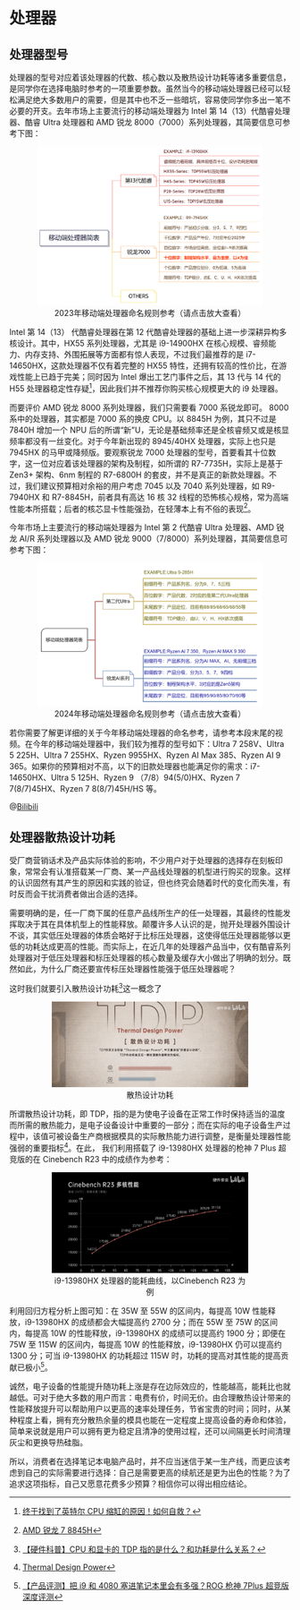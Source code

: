 # 处理器

## 处理器型号

处理器的型号对应着该处理器的代数、核心数以及散热设计功耗等诸多重要信息，是同学你在选择电脑时参考的一项重要参数。虽然当今的移动端处理器已经可以轻松满足绝大多数用户的需要，但是其中也不乏一些暗坑，容易使同学你多出一笔不必要的开支。去年市场上主要流行的移动端处理器为 Intel 第 14（13）代酷睿处理器、酷睿 Ultra 处理器和 AMD 锐龙 8000（7000）系列处理器，其简要信息可参考下图：

<div style="margin: 0 auto; text-align: center; width: 80%"><img src="./assets/CPUlist.png" />2023年移动端处理器命名规则参考（请点击放大查看）</div>

Intel 第 14（13） 代酷睿处理器在第 12 代酷睿处理器的基础上进一步深耕异构多核设计。其中，HX55 系列处理器，尤其是 i9-14900HX 在核心规模、睿频能力、内存支持、外围拓展等方面都有惊人表现，不过我们最推荐的是 i7-14650HX，这款处理器不仅有着完整的 HX55 特性，还拥有较高的性价比，在游戏性能上已趋于完美；同时因为 Intel 爆出工艺门事件之后，其 13 代与 14 代的 H55 处理器稳定性存疑[^7]，因此我们并不推荐你购买核心规模更大的 i9 处理器。

而要评价 AMD 锐龙 8000 系列处理器，我们只需要看 7000 系锐龙即可。 8000 系中的处理器，其实都是 7000 系的换皮 CPU。以 8845H 为例，其只不过是 7840H 增加一个 NPU 后的所谓“新”U，无论是基础频率还是全核睿频又或是核显频率都没有一丝变化。对于今年新出现的 8945/40HX 处理器，实际上也只是 7945HX 的马甲或降频版。要观察锐龙 7000 处理器的型号，首要看其十位数字，这一位对应着该处理器的架构及制程，如所谓的 R7-7735H，实际上是基于 Zen3+ 架构、6nm 制程的 R7-6800H 的套皮，并不是真正的新款处理器。不过，我们建议预算相对余裕的用户考虑 7045 以及 7040 系列处理器，如 R9-7940HX 和 R7-8845H，前者具有高达 16 核 32 线程的恐怖核心规格，常为高端性能本所搭载；后者的核芯显卡性能强劲，在轻薄本上有不俗的表现[^8]。

今年市场上主要流行的移动端处理器为 Intel 第 2 代酷睿 Ultra 处理器、AMD 锐龙 AI/R 系列处理器以及 AMD 锐龙 9000（7/8000）系列处理器，其简要信息可参考下图：

<div style="margin: 0 auto; text-align: center; width: 80%"><img src="./assets/mobileProcessers.png" />2024年移动端处理器命名规则参考（请点击放大查看）</div>

若你需要了解更详细的关于今年移动端处理器的命名参考，请参考本段末尾的视频。在今年的移动端处理器中，我们较为推荐的型号如下：Ultra 7 258V、Ultra 5 225H、Ultra 7 255HX、Ryzen 9955HX、Ryzen AI Max 385、Ryzen AI 9 365。如果你的预算相对不高，以下的旧款处理器也能满足你的需求：i7-14650HX、Ultra 5 125H、Ryzen 9 （7/8）94(5/0)HX、Ryzen 7 7(8/7)45HX、Ryzen 7 8(8/7)45H/HS 等。

@[Bilibili](BV1DrN7eiENp)

[^7]: [终于找到了英特尔 CPU 缩缸的原因！如何自救？](https://www.bilibili.com/video/BV174421f7Th/?spm_id_from=333.337.search-card.all.click&vd_source=4c86e2dc74922bed70b3d5eda80a902b)
[^8]: [AMD 锐龙 7 8845H](https://www.amd.com/zh-cn/products/processors/laptop/ryzen/8000-series/amd-ryzen-7-8845h.html)

## 处理器散热设计功耗

受厂商营销话术及产品实际体验的影响，不少用户对于处理器的选择存在刻板印象，常常会有认准搭载某一厂商、某一产品线处理器的机型进行购买的现象。这样的认识固然有其产生的原因和实践的验证，但也终究会随着时代的变化而失准，有时反而会干扰消费者做出合适的选择。

需要明确的是，任一厂商下属的任意产品线所生产的任一处理器，其最终的性能发挥取决于其在具体机型上的性能释放。颠覆许多人认识的是，抛开处理器外围设计不谈，其实低压处理器的体质会略好于比标压处理器，这使得低压处理器能够以更低的功耗达成更高的性能。而实际上，在近几年的处理器产品当中，仅有酷睿系列处理器对于低压处理器和标压处理器的核心数量及缓存大小做出了明确的划分。既然如此，为什么厂商还要宣传标压处理器性能强于低压处理器呢？

这时我们就要引入散热设计功耗[^9]这一概念了

<div style="margin: 0 auto; text-align: center; width: 70%"><img src="./assets/CPUtdp.png" />散热设计功耗</div>

[^9]: [【硬件科普】CPU 和显卡的 TDP 指的是什么？和功耗是什么关系？](https://www.bilibili.com/video/BV12L411976B/)

所谓散热设计功耗，即 TDP，指的是为使电子设备在正常工作时保持适当的温度而所需的散热能力，是电子设备设计中重要的一部分；而在实际的电子设备生产过程中，该值可被设备生产商根据模具的实际散热能力进行调整，是衡量处理器性能强弱的重要指标[^10]。在此， 我们利用搭载了 i9-13980HX 处理器的枪神 7 Plus 超竞版的在 Cinebench R23 中的成绩作为参考：

<div style="margin: 0 auto; text-align: center; width: 70%"><img src="./assets/TDPcompare.png" />i9-13980HX 处理器的能耗曲线，以Cinebench R23 为例</div>

利用回归方程分析上图可知：在 35W 至 55W 的区间内，每提高 10W 性能释放，i9-13980HX 的成绩都会大幅提高约 2700 分；而在 55W 至 75W 的区间内，每提高 10W 的性能释放，i9-13980HX 的成绩可以提高约 1900 分；即便在 75W 至 115W 的区间内，每提高 10W 的性能释放，i9-13980HX 仍可以提高约 1300 分；可当 i9-13980HX 的功耗超过 115W 时，功耗的提高对其性能的提高贡献已极小[^11]。

诚然，电子设备的性能提升随功耗上涨是存在边际效应的，性能越高，能耗比也就越低。可对于绝大多数的用户而言：电费有价，时间无价。由合理散热设计带来的性能释放提升可以帮助用户以更高的速率处理任务，节省宝贵的时间；同时，从某种程度上看，拥有充分散热余量的模具也能在一定程度上提高设备的寿命和体验，简单来说就是用户可以拥有更为稳定且清净的使用过程，还可以间隔更长时间清理灰尘和更换导热硅脂。

所以，消费者在选择笔记本电脑产品时，并不应当迷信于某一生产线，而更应该考虑到自己的实际需要进行选择：自己是需要更高的续航还是更为出色的性能？为了追求这项指标，自己又愿意花费多少预算？相信你可以得出相应结论。

[^10]: [Thermal Design Power](https://en.wikipedia.org/wiki/Thermal_design_power)
[^11]: [【产品评测】把 i9 和 4080 塞进笔记本里会有多强？ROG 枪神 7Plus 超竞版深度评测](https://www.bilibili.com/video/BV1W8411u7Hy/)
